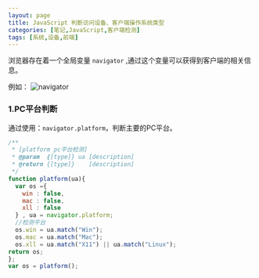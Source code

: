 ```yaml
---
layout: page
title: JavaScript 判断访问设备、客户端操作系统类型
categories: [笔记,JavaScript,客户端检测]
tags: [系统,设备,前端]
---
```


浏览器存在着一个全局变量 `navigator` ,通过这个变量可以获得到客户端的相关信息。

例如：
![navigator]({{site.baseurl}}/images/2016/0506_01.jpg)


### 1.PC平台判断
通过使用：`navigator.platform`，判断主要的PC平台。

```js
/**
 * [platform pc平台检测]
 * @param  {[type]} ua [description]
 * @return {[type]}    [description]
 */
function platform(ua){
  var os ={
    win : false,
    mac : false,
    xll : false
  } , ua = navigator.platform;
  //检测平台
  os.win = ua.match("Win");
  os.mac = ua.match("Mac");
  os.xll = ua.match("X11") || ua.match("Linux");
return os;
};
var os = platform();
```